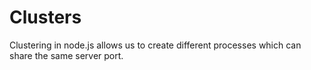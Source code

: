 # Clusters

Clustering in node.js allows us to create different processes which can share the same server port.  

